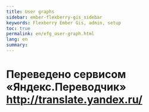 ```yaml
--- 
title: User graphs 
sidebar: ember-flexberry-gis_sidebar 
keywords: Flexberry Ember Gis, admin, setup 
toc: true 
permalink: en/efg_user-graph.html 
lang: en 
summary: 
--- 
```




 # Переведено сервисом «Яндекс.Переводчик» http://translate.yandex.ru/